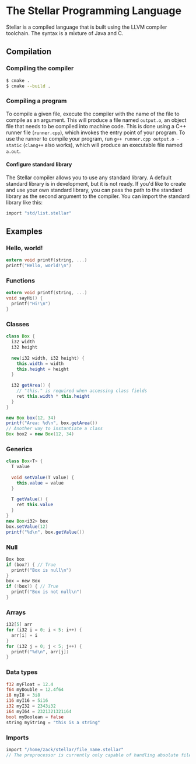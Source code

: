 # The Stellar Programming Language
Stellar is a compiled language that is built using the LLVM compiler toolchain. The syntax is a mixture of Java and C.

## Compilation
### Compiling the compiler
```bash
$ cmake .
$ cmake --build .
```

### Compiling a program
To compile a given file, execute the compiler with the name of the file to compile as an argument.
This will produce a file named `output.o`, an object file that needs to be compiled into machine code.
This is done using a C++ runner file (`runner.cpp`), which invokes the entry point of your program.
To use the runner to compile your program, run `g++ runner.cpp output.o -static` (`clang++` also works),
which will produce an executable file named `a.out`.

#### Configure standard library
The Stellar compiler allows you to use any standard library. A default standard library is in development, but it is not ready.
If you'd like to create and use your own standard library, you can pass the path to the standard library as the second argument
to the compiler. You can import the standard library like this:
```c
import "std/list.stellar"
```

## Examples
### Hello, world!
```c
extern void printf(string, ...)
printf("Hello, world!\n")
```
### Functions
```c
extern void printf(string, ...)
void sayHi() {
  printf("Hi!\n")
}
```

### Classes
```java
class Box {
  i32 width
  i32 height
  
  new(i32 width, i32 height) {
    this.width = width
    this.height = height
  }
  
  i32 getArea() {
    // "this." is required when accessing class fields
    ret this.width * this.height
  }
}

new Box box(12, 34)
printf("Area: %d\n", box.getArea())
// Another way to instantiate a class
Box box2 = new Box(12, 34)
```

### Generics
```java
class Box<T> {
  T value
  
  void setValue(T value) {
    this.value = value
  }
  
  T getValue() {
    ret this.value
  }
}
new Box<i32> box
box.setValue(12)
printf("%d\n", box.getValue())
```

### Null
```c
Box box
if (box?) { // True
  printf("Box is null\n")
}
box = new Box
if (!box?) { // True
  printf("Box is not null\n")
}
```

### Arrays
```c
i32[5] arr
for (i32 i = 0; i < 5; i++) {
  arr[i] = i
}
for (i32 j = 0; j < 5; j++) {
  printf("%d\n", arr[j])
}
```

### Data types
```rust
f32 myFloat = 12.4
f64 myDouble = 12.4f64
i8 myI8 = 3i8
i16 myI16 = 5i16
i32 myI32 = 2343i32
i64 myI64 = 2321321321i64
bool myBoolean = false
string myString = "this is a string"
```

### Imports
```c
import "/home/zack/stellar/file_name.stellar"
// The preprocessor is currently only capable of handling absolute file paths
```
